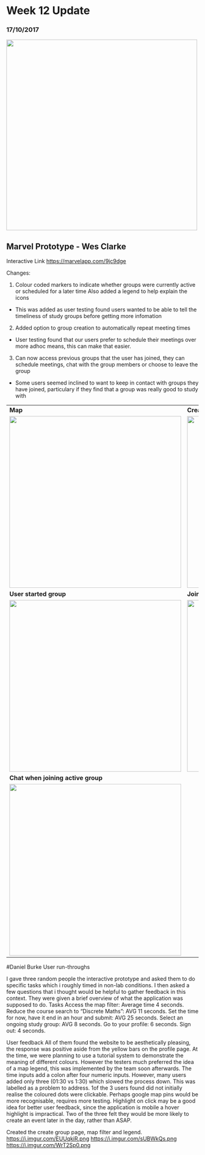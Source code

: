 # Week 12 Update
### 17/10/2017

<img src="https://imgur.com/9V1ktNY.png" width="500">



## Marvel Prototype - Wes Clarke

Interactive Link https://marvelapp.com/9jc9dge

Changes: 
1. Colour coded markers to indicate whether groups were currently active or scheduled for a later time
	Also added a legend to help explain the icons
- This was added as user testing found users wanted to be able to tell the timeliness of study groups before getting more infomation
2. Added option to group creation to automatically repeat meeting times
- User testing found that our users prefer to schedule their meetings over more adhoc means, this can make that easier.
3. Can now access previous groups that the user has joined, they can schedule meetings, chat with the group members or choose to leave the group
- Some users seemed inclined to want to keep in contact with groups they have joined, particulary if they find that a group was really good to study with

| | | |
|---|---|---|
| **Map** | **Creating Group** | **Repeat** |
|<img src="https://i.imgur.com/M4GURKg.png" height="450">|<img src="https://i.imgur.com/a3V4ap0.png" height="450">|<img src="https://i.imgur.com/1QI23nK.png" height="450">|
| **User started group** | **Joined Groups** | **Chat for previously joined groups** |
|<img src="https://i.imgur.com/Jzhh5iq.png" height="450">|<img src="https://i.imgur.com/OulGqf1.png" height="450">|<img src="https://i.imgur.com/gSJAYSg.png" height="450">|
| **Chat when joining active group** |  | |
|<img src="https://i.imgur.com/gLrWMI3.png" height="450">| | |

#Daniel Burke
User run-throughs 

I gave three random people the interactive prototype and asked them to do specific tasks which i roughly timed in non-lab conditions. I then asked a few questions that i thought would be helpful to gather feedback in this context. They were given a brief overview of what the application was supposed to do.
Tasks
Access the map filter: Average time 4 seconds.
Reduce the course search to “Discrete Maths”: AVG 11 seconds.
Set the time for now, have it end in an hour and submit: AVG 25 seconds.
Select an ongoing study group: AVG 8 seconds.
Go to your profile: 6 seconds.
Sign out: 4 seconds.

User feedback
All of them found the website to be aesthetically pleasing, the response was positive aside from the yellow bars on the profile page.
At the time, we were planning to use a tutorial system to demonstrate the meaning of different colours. However the testers much preferred the idea of a map legend, this was implemented by the team soon afterwards.
The time inputs add a colon after four numeric inputs. However, many users added only three (01:30 vs 1:30) which slowed the process down. This was labelled as a problem to address.
1of the 3 users found did not initially realise the coloured dots were clickable. Perhaps google map pins would be more recognisable, requires more testing.
Highlight on click may be a good idea for better user feedback, since the application is mobile a hover highlight is impractical.
Two of the three felt they would be more likely to create an event later in the day, rather than ASAP.

Created the create group page, map filter and legend.
https://i.imgur.com/EUUqkiR.png
https://i.imgur.com/sUBWkQs.png
https://i.imgur.com/WrT2Sp0.png

